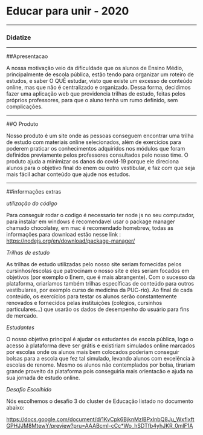 # Educar para unir - 2020 #


---


### Didatize 

---

##Apresentacao

A nossa motivação veio da dificuldade que os alunos de Ensino Médio, principalmente de escola pública, estão tendo para organizar um roteiro de estudos, e saber O QUÊ estudar, visto que existe um excesso de conteúdo online, mas que não é centralizado e organizado. Dessa forma, decidimos fazer uma aplicação web que providencia trilhas de estudo, feitas pelos próprios professores, para que o aluno tenha um rumo definido, sem complicações.

---

##O Produto

Nosso produto é um site onde as pessoas conseguem encontrar uma trilha de estudo com materiais online selecionados, além de exercícios para poderem praticar os conhecimentos adquiridos nos módulos que foram definidos previamente pelos professores consultados pelo nosso time. O produto ajuda a minimizar os danos do covid-19 porque ele direciona alunos para o objetivo final do enem ou outro vestibular, e faz com que seja mais fácil achar conteúdo que ajude nos estudos.

---

##informações extras

*utilização do código*

Para conseguir rodar o codigo é necessario ter node js no seu computador, para instalar em windows é recomendavel usar o package manager chamado chocolatey, em mac é recomendado homebrew, todas as informações para download estão nesse link : https://nodejs.org/en/download/package-manager/

*Trilhas de estudo*

As trilhas de estudo utilizadas pelo nosso site seriam fornecidas pelos cursinhos/escolas que patrocinam o nosso site e eles seriam focados em objetivos (por exemplo o Enem, que é mais abrangente). Com o sucesso da plataforma, criaríamos também trilhas específicas de conteúdo para outros vestibulares, por exemplo curso de medicina da PUC-rio). Ao final de cada conteúdo, os exercícios para testar os alunos serão constantemente renovados e  fornecidos pelas instituições (colégios, cursinhos particulares...) que usarão os dados de desempenho do usuário para fins de mercado.

*Estudantes*

O nosso objetivo principal é ajudar os estudantes de escola pública, logo o acesso à plataforma deve ser grátis e existiriam simulados online marcados por escolas onde os alunos mais bem colocados poderiam conseguir bolsas para a escola que fez tal simulado, levando alunos com excelência à escolas de renome. Mesmo os alunos não contemplados por bolsa, tirariam grande proveito da plataforma pois conseguiria mais orientacão e ajuda na sua jornada de estudo online.

*Desafio Escolhido*

Nós escolhemos o desafio 3 do cluster de Educação listado no documento abaixo:

https://docs.google.com/document/d/1KvCpk6BjknMzlBPxlnbQ8Ju_WxfIxftGPHJJM8MtewY/preview?pru=AAABcmI-cCc*Wo_hSDTfb4yhJKR_0mlF1A
